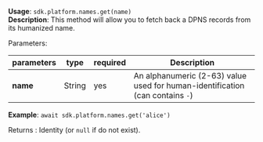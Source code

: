 **Usage**: `sdk.platform.names.get(name)`    
**Description**: This method will allow you to fetch back a DPNS records from its humanized name. 

Parameters: 

| parameters                | type      | required       | Description                                                                   |  
|---------------------------|-----------|----------------| ----------------------------------------------------------------------------- |
| **name**                  | String    | yes            | An alphanumeric (2-63) value used for human-identification (can contains `-`) |

**Example**: `await sdk.platform.names.get('alice')`

Returns : Identity (or `null` if do not exist).
